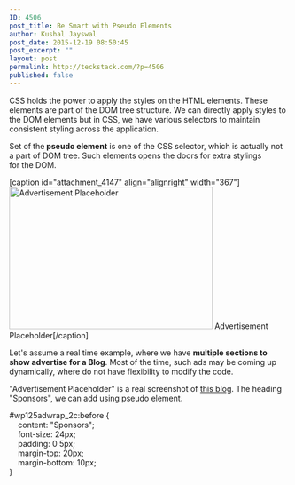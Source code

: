```yaml
---
ID: 4506
post_title: Be Smart with Pseudo Elements
author: Kushal Jayswal
post_date: 2015-12-19 08:50:45
post_excerpt: ""
layout: post
permalink: http://teckstack.com/?p=4506
published: false
---
```

CSS holds the power to apply the styles on the HTML elements. These elements are part of the DOM tree structure. We can directly apply styles to the DOM elements but in CSS, we have various selectors to maintain consistent styling across the application.

Set of<strong> </strong>the<strong> pseudo element</strong> is one of the CSS selector, which is actually not a part of DOM tree. Such elements opens the doors for extra stylings for the DOM.

[caption id="attachment_4147" align="alignright" width="367"]<img class="alignnone size-full wp-image-4147" src="http://teckstack.com/tsdir/wp-content/uploads/2014/11/Display-Advertising.jpg" alt="Advertisement Placeholder" width="367" height="256" /> Advertisement Placeholder[/caption]

Let's assume a real time example, where we have <strong>multiple sections to show advertise for a Blog</strong>. Most of the time, such ads may be coming up dynamically, where do not have flexibility to modify the code.

"Advertisement Placeholder" is a real screenshot of <a href="http://teckstack.com">this blog</a>. The heading "Sponsors", we can add using pseudo element.
<div class="styles-section-title styles-selector">
<div><span class="selector"><span class="simple-selector selector-matches">#wp125adwrap_2c:before</span></span> {</div>
<div><span class="webkit-css-property">    content</span>: <span class="value">"Sponsors"</span>;</div>
<div><span class="webkit-css-property">    font-size</span>: <span class="value">24px</span>;</div>
<div><span class="webkit-css-property">    padding</span>: <span class="value styles-panel-hovered">0 5px</span>;</div>
<div><span class="webkit-css-property">    margin-top</span>: <span class="value">20px</span>;</div>
<div><span class="webkit-css-property">    margin-bottom</span>: <span class="value">10px</span>;</div>
</div>
<div>}</div>
&nbsp;